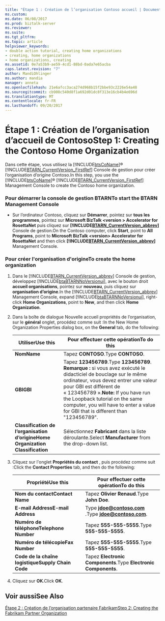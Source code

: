 ```yaml
---
title: "Étape 1 : Création de l’organisation Contoso accueil | Documents Microsoft"
ms.custom: 
ms.date: 06/08/2017
ms.prod: biztalk-server
ms.reviewer: 
ms.suite: 
ms.tgt_pltfrm: 
ms.topic: article
helpviewer_keywords:
- double action tutorial, creating home organizations
- creating, home organizations
- home organizations, creating
ms.assetid: 0e7a53b9-ae59-4cd1-88bd-0ada7e65acba
caps.latest.revision: "7"
author: MandiOhlinger
ms.author: mandia
manager: anneta
ms.openlocfilehash: 21e6afcc3aca274d968b15f2bbe93c2226e54a48
ms.sourcegitcommit: cb908c540d8f1a692d01dc8f313e16cb4b4e696d
ms.translationtype: MT
ms.contentlocale: fr-FR
ms.lasthandoff: 09/20/2017
---
```

# <a name="step-1-creating-the-contoso-home-organization"></a><span data-ttu-id="1a66c-102">Étape 1 : Création de l’organisation d’accueil de Contoso</span><span class="sxs-lookup"><span data-stu-id="1a66c-102">Step 1: Creating the Contoso Home Organization</span></span>
<span data-ttu-id="1a66c-103">Dans cette étape, vous utilisez la [!INCLUDE[btsCoName](../../includes/btsconame-md.md)]® [!INCLUDE[BTARN_CurrentVersion_FirstRef](../../includes/btarn-currentversion-firstref-md.md)] Console de gestion pour créer l’organisation d’origine Contoso.</span><span class="sxs-lookup"><span data-stu-id="1a66c-103">In this step, you use the [!INCLUDE[btsCoName](../../includes/btsconame-md.md)]® [!INCLUDE[BTARN_CurrentVersion_FirstRef](../../includes/btarn-currentversion-firstref-md.md)] Management Console to create the Contoso home organization.</span></span>  
  
### <a name="to-start-the-btarn-management-console"></a><span data-ttu-id="1a66c-104">Pour démarrer la console de gestion BTARN</span><span class="sxs-lookup"><span data-stu-id="1a66c-104">To start the BTARN Management Console</span></span>  
  
-   <span data-ttu-id="1a66c-105">Sur l’ordinateur Contoso, cliquez sur **Démarrer**, pointez sur **tous les programmes**, pointez sur **Microsoft BizTalk \<version > Accelerator for RosettaNet** puis cliquez sur  **[!INCLUDE[BTARN_CurrentVersion_abbrev](../../includes/btarn-currentversion-abbrev-md.md)]**  Console de gestion.</span><span class="sxs-lookup"><span data-stu-id="1a66c-105">On the Contoso computer, click **Start**, point to **All Programs**, point to **Microsoft  BizTalk \<version> Accelerator for RosettaNet** and then click **[!INCLUDE[BTARN_CurrentVersion_abbrev](../../includes/btarn-currentversion-abbrev-md.md)]** Management Console.</span></span>  
  
### <a name="to-create-the-home-organization"></a><span data-ttu-id="1a66c-106">Pour créer l'organisation d'origine</span><span class="sxs-lookup"><span data-stu-id="1a66c-106">To create the home organization</span></span>  
  
1.  <span data-ttu-id="1a66c-107">Dans le [!INCLUDE[BTARN_CurrentVersion_abbrev](../../includes/btarn-currentversion-abbrev-md.md)] Console de gestion, développez [!INCLUDE[btaBTARNNoVersionui](../../includes/btabtarnnoversionui-md.md)], avec le bouton droit **accueil organisations**, pointez sur **nouveau**, puis cliquez sur **organisation d’origine**.</span><span class="sxs-lookup"><span data-stu-id="1a66c-107">In the [!INCLUDE[BTARN_CurrentVersion_abbrev](../../includes/btarn-currentversion-abbrev-md.md)] Management Console, expand [!INCLUDE[btaBTARNNoVersionui](../../includes/btabtarnnoversionui-md.md)], right-click **Home Organizations**, point to **New**, and then click **Home Organization**.</span></span>  
  
2.  <span data-ttu-id="1a66c-108">Dans la boîte de dialogue Nouvelle accueil propriétés de l’organisation, sur le **général** onglet, procédez comme suit :</span><span class="sxs-lookup"><span data-stu-id="1a66c-108">In the New Home Organization Properties dialog box, on the **General** tab, do the following:</span></span>  
  
    |<span data-ttu-id="1a66c-109">Utiliser</span><span class="sxs-lookup"><span data-stu-id="1a66c-109">Use this</span></span>|<span data-ttu-id="1a66c-110">Pour effectuer cette opération</span><span class="sxs-lookup"><span data-stu-id="1a66c-110">To do this</span></span>|  
    |--------------|----------------|  
    |<span data-ttu-id="1a66c-111">**Nom**</span><span class="sxs-lookup"><span data-stu-id="1a66c-111">**Name**</span></span>|<span data-ttu-id="1a66c-112">Tapez **CONTOSO**.</span><span class="sxs-lookup"><span data-stu-id="1a66c-112">Type **CONTOSO**.</span></span>|  
    |<span data-ttu-id="1a66c-113">**GBI**</span><span class="sxs-lookup"><span data-stu-id="1a66c-113">**GBI**</span></span>|<span data-ttu-id="1a66c-114">Tapez **123456789**.</span><span class="sxs-lookup"><span data-stu-id="1a66c-114">Type **123456789**.</span></span> <span data-ttu-id="1a66c-115">**Remarque :** si vous avez exécuté le didacticiel de bouclage sur le même ordinateur, vous devez entrer une valeur pour GBI est différent de « 123456789 ».</span><span class="sxs-lookup"><span data-stu-id="1a66c-115">**Note:**  If you have run the Loopback tutorial on the same computer, you will have to enter a value for GBI that is different than "123456789".</span></span>|  
    |<span data-ttu-id="1a66c-116">**Classification de l’organisation d’origine**</span><span class="sxs-lookup"><span data-stu-id="1a66c-116">**Home Organization Classification**</span></span>|<span data-ttu-id="1a66c-117">Sélectionnez **Fabricant** dans la liste déroulante.</span><span class="sxs-lookup"><span data-stu-id="1a66c-117">Select **Manufacturer** from the drop-down list.</span></span>|  
  
3.  <span data-ttu-id="1a66c-118">Cliquez sur l'onglet **Propriétés du contact** , puis procédez comme suit :</span><span class="sxs-lookup"><span data-stu-id="1a66c-118">Click the **Contact Properties** tab, and then do the following:</span></span>  
  
    |<span data-ttu-id="1a66c-119">Propriété</span><span class="sxs-lookup"><span data-stu-id="1a66c-119">Use this</span></span>|<span data-ttu-id="1a66c-120">Pour effectuer cette opération</span><span class="sxs-lookup"><span data-stu-id="1a66c-120">To do this</span></span>|  
    |--------------|----------------|  
    |<span data-ttu-id="1a66c-121">**Nom du contact**</span><span class="sxs-lookup"><span data-stu-id="1a66c-121">**Contact Name**</span></span>|<span data-ttu-id="1a66c-122">Tapez **Olivier Renaud**.</span><span class="sxs-lookup"><span data-stu-id="1a66c-122">Type **John Doe**.</span></span>|  
    |<span data-ttu-id="1a66c-123">**E-mail Address**</span><span class="sxs-lookup"><span data-stu-id="1a66c-123">**E-mail Address**</span></span>|<span data-ttu-id="1a66c-124">Type  **jdoe@contoso.com** .</span><span class="sxs-lookup"><span data-stu-id="1a66c-124">Type **jdoe@contoso.com**.</span></span>|  
    |<span data-ttu-id="1a66c-125">**Numéro de téléphone**</span><span class="sxs-lookup"><span data-stu-id="1a66c-125">**Telephone Number**</span></span>|<span data-ttu-id="1a66c-126">Tapez **555-555-5555**.</span><span class="sxs-lookup"><span data-stu-id="1a66c-126">Type **555-555-5555**.</span></span>|  
    |<span data-ttu-id="1a66c-127">**Numéro de télécopie**</span><span class="sxs-lookup"><span data-stu-id="1a66c-127">**Fax Number**</span></span>|<span data-ttu-id="1a66c-128">Tapez **555-555-5555**.</span><span class="sxs-lookup"><span data-stu-id="1a66c-128">Type **555-555-5555**.</span></span>|  
    |<span data-ttu-id="1a66c-129">**Code de la chaîne logistique**</span><span class="sxs-lookup"><span data-stu-id="1a66c-129">**Supply Chain Code**</span></span>|<span data-ttu-id="1a66c-130">Tapez **Electronic Components**.</span><span class="sxs-lookup"><span data-stu-id="1a66c-130">Type **Electronic Components**.</span></span>|  
  
4.  <span data-ttu-id="1a66c-131">Cliquez sur **OK**.</span><span class="sxs-lookup"><span data-stu-id="1a66c-131">Click **OK**.</span></span>  
  
## <a name="see-also"></a><span data-ttu-id="1a66c-132">Voir aussi</span><span class="sxs-lookup"><span data-stu-id="1a66c-132">See Also</span></span>  
 [<span data-ttu-id="1a66c-133">Étape 2 : Création de l’organisation partenaire Fabrikam</span><span class="sxs-lookup"><span data-stu-id="1a66c-133">Step 2: Creating the Fabrikam Partner Organization</span></span>](../../adapters-and-accelerators/accelerator-rosettanet/step-2-creating-the-fabrikam-partner-organization.md)
